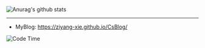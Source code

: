 ![Anurag's github stats](https://github-readme-stats.vercel.app/api?username=ZiYang-xie&show_icons=true&theme=radical)

---

- MyBlog: https://ziyang-xie.github.io/CsBlog/
  
![Code Time](https://img.shields.io/endpoint?style=flat&url=https://codetime-api.datreks.com/badge/521?logoColor=white%26project=%26recentMS=0%26showProject=false)
